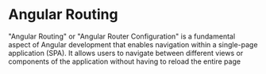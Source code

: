 # Angular Routing


"Angular Routing" or "Angular Router Configuration" is a fundamental aspect of Angular development that enables navigation within a single-page application (SPA). It allows users to navigate between different views or components of the application without having to reload the entire page